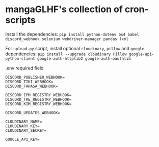 # mangaGLHF's collection of cron-scripts

Install the dependencies:
`pip install python-dotenv bs4 babel discord_webhook selenium webdriver-manager pandas lxml`

For `upload.py` script, install optional `cloudinary`, `pillow` and `google` dependencies:
`pip install --upgrade cloudinary Pillow google-api-python-client google-auth-httplib2 google-auth-oauthlib`

.env required field
```
DISCORD_PUBLISHER_WEBHOOK=
DISCORD_TIKI_WEBHOOK=
DISCORD_FAHASA_WEBHOOK=

DISCORD_IPM_REGISTRY_WEBHOOK=
DISCORD_TRE_REGISTRY_WEBHOOK=
DISCORD_KIM_REGISTRY_WEBHOOK=

DISCORD_UPDATES_WEBHOOK=

CLOUDINARY_NAME=
CLOUDINARY_KEY=
CLOUDINARY_SECRET=

GOOGLE_API_KEY=
```